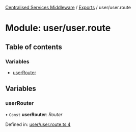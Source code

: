 [Centralised Services Middleware](../README.md) / [Exports](../modules.md) / user/user.route

# Module: user/user.route

## Table of contents

### Variables

- [userRouter](user_user_route.md#userrouter)

## Variables

### userRouter

• `Const` **userRouter**: *Router*

Defined in: [user/user.route.ts:4](https://github.com/pshaddel/ts-express-prisma-rest/blob/f907141/src/user/user.route.ts#L4)
